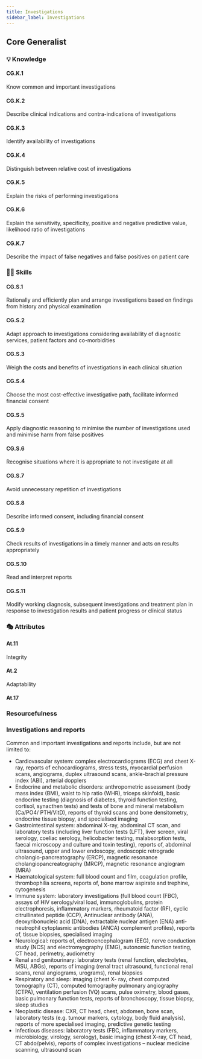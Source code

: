 ```yaml
---
title: Investigations
sidebar_label: Investigations
---
```

## Core Generalist

### 💡 Knowledge

#### CG.K.1

Know common and important investigations

#### CG.K.2

Describe clinical indications and contra-indications of investigations 

#### CG.K.3

Identify availability of investigations

#### CG.K.4

Distinguish between relative cost of investigations 

#### CG.K.5

Explain the risks of performing investigations 

#### CG.K.6

Explain the sensitivity, specificity, positive and negative predictive value, likelihood ratio of investigations 

#### CG.K.7

Describe the impact of false negatives and false positives on patient care

### 🤹‍♀️ Skills

#### CG.S.1

Rationally and efficiently plan and arrange investigations based on findings from history and physical examination 

#### CG.S.2

Adapt approach to investigations considering availability of diagnostic services, patient factors and co-morbidities 

#### CG.S.3

Weigh the costs and benefits of investigations in each clinical situation 

#### CG.S.4

Choose the most cost-effective investigative path, facilitate informed financial consent 

#### CG.S.5

Apply diagnostic reasoning to minimise the number of investigations used and minimise harm from false positives 

#### CG.S.6

Recognise situations where it is appropriate to not investigate at all 

#### CG.S.7

Avoid unnecessary repetition of investigations 

#### CG.S.8

Describe informed consent, including financial consent

#### CG.S.9

Check results of investigations in a timely manner and acts on results appropriately

#### CG.S.10

Read and interpret reports

#### CG.S.11

Modify working diagnosis, subsequent investigations and treatment plan in response to investigation results and patient progress or clinical status

### 🎭 Attributes

#### At.11

Integrity

#### At.2

Adaptability

#### At.17

### Resourcefulness

### Investigations and reports

Common and important investigations and reports include, but are not limited to:

* Cardiovascular system: complex electrocardiograms (ECG) and chest X-ray, reports of echocardiograms, stress tests, myocardial perfusion scans, angiograms, duplex ultrasound scans, ankle-brachial pressure index (ABI), arterial dopplers
* Endocrine and metabolic disorders: anthropometric assessment (body mass index (BMI), waist to hip ratio (WHR), triceps skinfold), basic endocrine testing (diagnosis of diabetes, thyroid function testing, cortisol, synacthen tests) and tests of bone and mineral metabolism (Ca/PO4/ PTH/VitD), reports of thyroid scans and bone densitometry, endocrine tissue biopsy, and specialised imaging
* Gastrointestinal system: abdominal X-ray, abdominal CT scan, and laboratory tests (including liver function tests (LFT), liver screen, viral serology, coeliac serology, helicobacter testing, malabsorption tests, faecal microscopy and culture and toxin testing), reports of, abdominal ultrasound, upper and lower endoscopy, endoscopic retrograde cholangio-pancreatography (ERCP), magnetic resonance cholangiopancreatography (MRCP), magnetic resonance angiogram (MRA)
* Haematological system: full blood count and film, coagulation profile, thrombophilia screens, reports of, bone marrow aspirate and trephine, cytogenesis
* Immune system: laboratory investigations (full blood count (FBC), assays of HIV serology/viral load, immunoglobulins, protein electrophoresis, inflammatory markers, rheumatoid factor (RF), cyclic citrullinated peptide (CCP), Antinuclear antibody (ANA), deoxyribonucleic acid (DNA), extractable nuclear antigen (ENA) anti-neutrophil cytoplasmic antibodies (ANCA) complement profiles), reports of, tissue biopsies, specialised imaging
* Neurological: reports of, electroencephalogram (EEG), nerve conduction study (NCS) and electromyography (EMG), autonomic function testing, CT head, perimetry, audiometry
* Renal and genitourinary: laboratory tests (renal function, electrolytes, MSU, ABGs), reports of imaging (renal tract ultrasound, functional renal scans, renal angiograms, urograms), renal biopsies
* Respiratory and sleep: imaging (chest X- ray, chest computed tomography (CT), computed tomography pulmonary angiography (CTPA), ventilation perfusion (VQ) scans, pulse oximetry, blood gases, basic pulmonary function tests, reports of bronchoscopy, tissue biopsy, sleep studies
* Neoplastic disease: CXR, CT head, chest, abdomen, bone scan, laboratory tests (e.g. tumour markers, cytology, body fluid analysis), reports of more specialised imaging, predictive genetic testing
* Infectious diseases: laboratory tests (FBC, inflammatory markers, microbiology, virology, serology), basic imaging (chest X-ray, CT head, CT abdo/pelvis), reports of complex investigations – nuclear medicine scanning, ultrasound scan